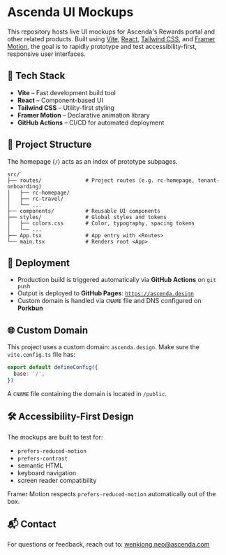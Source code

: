 # Ascenda UI Mockups

This repository hosts live UI mockups for Ascenda's Rewards portal and other related products. Built using [Vite](https://vitejs.dev/), [React](https://reactjs.org/), [Tailwind CSS](https://tailwindcss.com/), and [Framer Motion](https://www.framer.com/motion/), the goal is to rapidly prototype and test accessibility-first, responsive user interfaces.

## 🔧 Tech Stack

- **Vite** – Fast development build tool
- **React** – Component-based UI
- **Tailwind CSS** – Utility-first styling
- **Framer Motion** – Declarative animation library
- **GitHub Actions** – CI/CD for automated deployment

## 📁 Project Structure

The homepage (`/`) acts as an index of prototype subpages.

```
src/
├── routes/              # Project routes (e.g. rc-homepage, tenant-onboarding)
│   ├── rc-homepage/
│   ├── rc-travel/
│   └── ...
├── components/          # Reusable UI components
├── styles/              # Global styles and tokens
│   ├── colors.css       # Color, typography, spacing tokens
│   └── ...
├── App.tsx              # App entry with <Routes>
└── main.tsx             # Renders root <App>
```

## 🚀 Deployment

- Production build is triggered automatically via **GitHub Actions** on `git push`
- Output is deployed to **GitHub Pages**: [`https://ascenda.design`](https://ascenda.design)
- Custom domain is handled via `CNAME` file and DNS configured on **Porkbun**

## 🌐 Custom Domain

This project uses a custom domain: `ascenda.design`. Make sure the `vite.config.ts` file has:

```ts
export default defineConfig({
  base: '/',
})
```

A `CNAME` file containing the domain is located in `/public`.

## 🛠 Accessibility-First Design

The mockups are built to test for:
- `prefers-reduced-motion`
- `prefers-contrast`
- semantic HTML
- keyboard navigation
- screen reader compatibility

Framer Motion respects `prefers-reduced-motion` automatically out of the box.

## 📬 Contact

For questions or feedback, reach out to: [wenkiong.neo@ascenda.com](mailto:wenkiong.neo@ascenda.com)